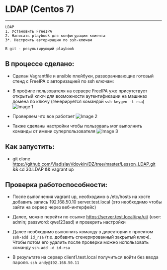 #  LDAP (Centos 7)
----------------------------------------------------------------------- 

```
LDAP
1. Установить FreeIPA
2. Написать playbook для конфигурации клиента
3*. Настроить авторизацию по ssh-ключам

В git - результирующий playbook 
```

## В процессе сделано:

- Сделан Vagrantfile и ansible плейбуки, разворачивающие готовый стенд с FreeIPA с авторизацией по ssh ключам:

- В профиле пользователя на сервере FreeIPA уже присутствует открытый ключ для возможности аутентификации на машинах домена по ключу (генерируется командой ```ssh-keygen -t rsa```)
 ![Image 1](https://github.com/VladislavVdovkin/DZ/tree/master/Lesson_LDAP/screenshots/freeipa.png)

 - Проверяем что все работает
 ![Image 2](https://github.com/VladislavVdovkin/DZ/tree/master/Lesson_LDAP//screenshots/ssh.png)

 - Также сделаны настройки чтобы пользоваль мог выполнить команды от имени суперпользователя
 ![Image 3](https://github.com/VladislavVdovkin/DZ/tree/master/Lesson_LDAP/screenshots/sudo.png) 


## Как запустить:
 - git clone https://github.com/VladislavVdovkin/DZ/tree/master/Lesson_LDAP.git && cd 30.LDAP && vagrant up

## Проверка работоспособности:
 - После выполнения vagrant up, необходимо в /etc/hosts на хосте добавить запись 192.168.50.10 server.test.local (это необходимо чтобы зайти на сервер через веб-интерфейс) 

 - Далее, можно перейти по ссылке https://server.test.local/ipa/ui/  (user: admin; password: qwe!23asd) и проверить настройки

 - Далее необходимо выполнить команду в директории с проектом ```ssh-add id_rsa``` (т.е. добавить сгенерированный закрытый ключ). Чтобы потом его удалить после проверки можно использовать команду ```ssh-add -d id-rsa```

 - В результате на сервер client1.test.local получиться войти без ввода пароля. ```ssh andy@192.168.50.11```

